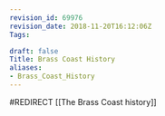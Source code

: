 ```yaml
---
revision_id: 69976
revision_date: 2018-11-20T16:12:06Z
Tags:

draft: false
Title: Brass Coast History
aliases:
- Brass_Coast_History
---
```

#REDIRECT [[The Brass Coast history]]